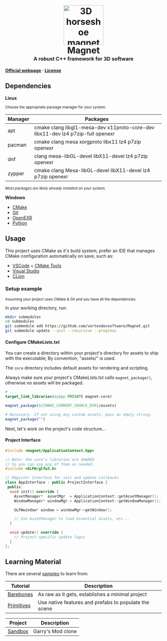 
<h1 align="center">
<img src="https://vortex-dev.com/assets/img/magnet.png" alt="3D horseshoe magnet icon" width="128"/><br>
Magnet<br>
<sup><sup><sub>A robust C++ framework for 3D software</sub></sup></sup></h1>

**[Official webpage](https://vortex-dev.com/?p=magnet) · [License](license.md)**

## Dependencies
**Linux**

<sup>

Choose the appropriate package manager for your system.

</sup>

| Manager| Packages |
| - | - |
| apt | cmake clang libgl1-mesa-dev x11proto-core-dev libx11-dev lz4 p7zip-full openexr |
| pacman | cmake clang mesa xorgproto libx11 lz4 p7zip openexr |
| dnf | clang mesa-libGL-devel libX11-devel lz4 p7zip openexr |
| zypper | cmake clang Mesa-libGL-devel libX11-devel lz4 p7zip openexr |

<sup>

*Most packages are likely already installed on your system.*

</sup>


**Windows**
- [CMake](https://cmake.org/)
- [Git](https://git-scm.com/)
- [OpenEXR](https://openexr.com/en/latest/install.html)
- [Python](https://www.python.org/downloads/)

## Usage
This project uses CMake as it's build system, prefer an IDE that manages CMake configuration automatically on save, such as:

- [VSCode](https://code.visualstudio.com/) + [CMake Tools](https://marketplace.visualstudio.com/items?itemName=ms-vscode.cmake-tools)
- [Visual Studio](https://visualstudio.microsoft.com/)
- [CLion](https://www.jetbrains.com/clion/)

### Setup example
<sup>

Assuming your project uses CMake & Git and you have all the dependencies.

</sup>
in your working directory, run:

```sh
mkdir submodules
cd submodules
git submodule add https://github.com/vortexdevsoftware/Magnet.git
git submodule update --init --recursive --progress
```

#### Configure CMakeLists.txt

You can create a directory within your project's directory for assets to ship with the executable; By convention, "assets/" is used.  

The `core` directory includes default assets for rendering and scripting.

Always make sure your project's CMakeLists.txt calls `magnet_package()`, otherwise no assets will be packaged.

```cmake
# ...
target_link_libraries(myApp PRIVATE magnet-core)

magnet_package(${CMAKE_CURRENT_SOURCE_DIR}/assets) 

# Necessary. If not using any custom assets, pass an empty string.
magnet_package("")
```

Next, let's work on the project's code structure...

#### Project Interface

```cpp
#include <magnet/ApplicationContext.hpp>

// Note: the core's libraries are SHARED
// So you can use any of them as needed.
#include <GLFW/glfw3.h>

// Register Interface for init and update callbacks
class AppInterface : public ProjectInterface {
 public:
  void init() override {
    AssetManager*  assetMgr  = ApplicationContext::getAssetManager();
    WindowManager* windowMgr = ApplicationContext::getWindowManager();

    GLFWwindow* window = windowMgr->getWindow();

    // Use AssetManager to load essential assets, etc...
  }

  void update() override {
    // Project-specific update logic
  }
};
```

## Learning Material

There are several [samples](samples/) to learn from:

| Tutorial | Description |
|-|-|
|[Barebones](samples/00_barebones/)| As raw as it gets, establishes a minimal project |
|[Primitives](samples/01_primitives/)| Use native features and prefabs to populate the scene |

| Project | Description |
|-|-|
|[Sandbox](samples/sandbox/)| Garry's Mod clone |
